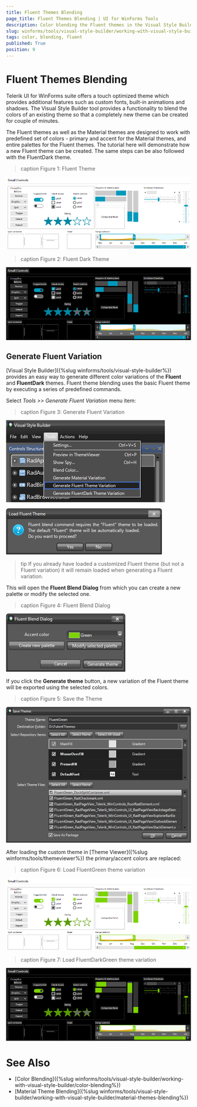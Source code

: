 ```yaml
---
title: Fluent Themes Blending
page_title: Fluent Themes Blending | UI for WinForms Tools
description: Color blending the Fluent themes in the Visual Style Builder tool.
slug: winforms/tools/visual-style-builder/working-with-visual-style-builder/fluent-themes-blending
tags: color, blending, fluent
published: True
position: 9
---
```


# Fluent Themes Blending

Telerik UI for WinForms suite offers a touch optimized theme which provides additional features such as custom fonts, built-in animations and shadows. The Visual Style Builder tool provides a functionality to blend the colors of an existing theme so that a completely new theme can be created for couple of minutes. 

The Fluent themes as well as the Material themes are designed to work with predefined set of colors - primary and accent for the Material themes, and entire palettes for the Fluent themes. The tutorial here will demonstrate how a new Fluent theme can be created. The same steps can be also followed with the FluentDark theme.

     
>caption Figure 1: Fluent Theme

![tools-visual-style-builder-working-with-visual-style-builder-fluent-themes-blending 001](images/tools-visual-style-builder-fluent-themes-blending001.png)

>caption Figure 2: Fluent Dark Theme

![tools-visual-style-builder-working-with-visual-style-builder-fluent-themes-blending 001](images/tools-visual-style-builder-fluent-themes-blending002.png)

## Generate Fluent Variation

[Visual Style Builder]({%slug winforms/tools/visual-style-builder%}) provides an easy way to generate different color variations of the **Fluent** and **FluentDark** themes. Fluent theme blending uses the basic Fluent theme by executing a series of predefined commands. 

Select *Tools >> Generate Fluent Variation* menu item:

>caption Figure 3: Generate Fluent Variation

![tools-visual-style-builder-working-with-visual-style-builder-fluent-themes-blending 002](images/tools-visual-style-builder-fluent-themes-blending003.png)

![tools-visual-style-builder-working-with-visual-style-builder-fluent-themes-blending 006](images/tools-visual-style-builder-fluent-themes-blending004.png) 

>tip If you already have loaded a customized Fluent theme (but not a Fluent variation) it will remain loaded when generating a Fluent variation.

This will open the **Fluent Blend Dialog** from which you can create a new palette or modify the selected one.

>caption Figure 4: Fluent Blend Dialog

![tools-visual-style-builder-working-with-visual-style-builder-fluent-themes-blending 003](images/tools-visual-style-builder-fluent-themes-blending005.png)

If you click the **Generate theme** button, a new variation of the Fluent theme will be exported using the selected colors.

>caption Figure 5: Save the Theme

![tools-visual-style-builder-working-with-visual-style-builder-fluent-themes-blending 004](images/tools-visual-style-builder-fluent-themes-blending006.png) 

After loading the custom theme in [Theme Viewer]({%slug winforms/tools/themeviewer%}) the primary/accent colors are replaced:

>caption Figure 6: Load FluentGreen theme variation

![tools-visual-style-builder-working-with-visual-style-builder-fluent-themes-blending 005](images/tools-visual-style-builder-fluent-themes-blending007.png)

>caption Figure 7: Load FluentDarkGreen theme variation

![tools-visual-style-builder-working-with-visual-style-builder-fluent-themes-blending 005](images/tools-visual-style-builder-fluent-themes-blending008.png)  

# See Also

* [Color Blending]({%slug winforms/tools/visual-style-builder/working-with-visual-style-builder/color-blending%})
* [Material Theme Blending]({%slug winforms/tools/visual-style-builder/working-with-visual-style-builder/material-themes-blending%})
